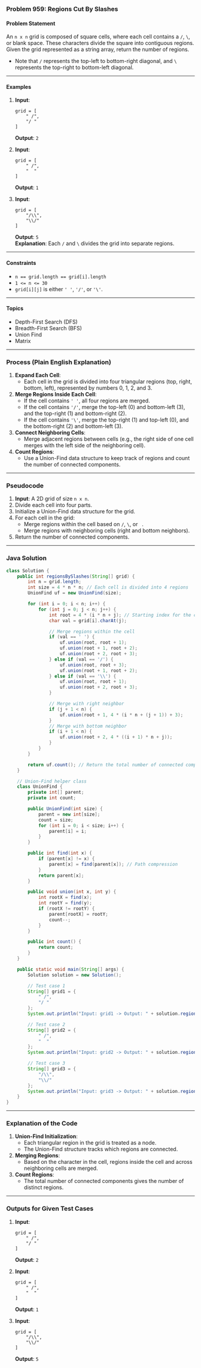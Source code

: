 ### Problem 959: Regions Cut By Slashes

#### Problem Statement
An `n x n` grid is composed of square cells, where each cell contains a `/`, `\`, or blank space. These characters divide the square into contiguous regions. Given the grid represented as a string array, return the number of regions.

- Note that `/` represents the top-left to bottom-right diagonal, and `\` represents the top-right to bottom-left diagonal.

---

#### Examples

1. **Input**:
   ```
   grid = [
       " /",
       "/ "
   ]
   ```
   **Output**: `2`

2. **Input**:
   ```
   grid = [
       " /",
       "  "
   ]
   ```
   **Output**: `1`

3. **Input**:
   ```
   grid = [
       "/\\",
       "\\/"
   ]
   ```
   **Output**: `5`  
   **Explanation**: Each `/` and `\` divides the grid into separate regions.

---

#### Constraints
- `n == grid.length == grid[i].length`
- `1 <= n <= 30`
- `grid[i][j]` is either `' '`, `'/'`, or `'\'`.

---

#### Topics
- Depth-First Search (DFS)
- Breadth-First Search (BFS)
- Union Find
- Matrix

---

### Process (Plain English Explanation)

1. **Expand Each Cell**:
   - Each cell in the grid is divided into four triangular regions (top, right, bottom, left), represented by numbers 0, 1, 2, and 3.
2. **Merge Regions Inside Each Cell**:
   - If the cell contains `' '`, all four regions are merged.
   - If the cell contains `'/'`, merge the top-left (0) and bottom-left (3), and the top-right (1) and bottom-right (2).
   - If the cell contains `'\'`, merge the top-right (1) and top-left (0), and the bottom-right (2) and bottom-left (3).
3. **Connect Neighboring Cells**:
   - Merge adjacent regions between cells (e.g., the right side of one cell merges with the left side of the neighboring cell).
4. **Count Regions**:
   - Use a Union-Find data structure to keep track of regions and count the number of connected components.

---

### Pseudocode

1. **Input**: A 2D grid of size `n x n`.
2. Divide each cell into four parts.
3. Initialize a Union-Find data structure for the grid.
4. For each cell in the grid:
   - Merge regions within the cell based on `/`, `\`, or ` `.
   - Merge regions with neighboring cells (right and bottom neighbors).
5. Return the number of connected components.

---

### Java Solution

```java
class Solution {
    public int regionsBySlashes(String[] grid) {
        int n = grid.length;
        int size = 4 * n * n; // Each cell is divided into 4 regions
        UnionFind uf = new UnionFind(size);

        for (int i = 0; i < n; i++) {
            for (int j = 0; j < n; j++) {
                int root = 4 * (i * n + j); // Starting index for the current cell
                char val = grid[i].charAt(j);

                // Merge regions within the cell
                if (val == ' ') {
                    uf.union(root, root + 1);
                    uf.union(root + 1, root + 2);
                    uf.union(root + 2, root + 3);
                } else if (val == '/') {
                    uf.union(root, root + 3);
                    uf.union(root + 1, root + 2);
                } else if (val == '\\') {
                    uf.union(root, root + 1);
                    uf.union(root + 2, root + 3);
                }

                // Merge with right neighbor
                if (j + 1 < n) {
                    uf.union(root + 1, 4 * (i * n + (j + 1)) + 3);
                }
                // Merge with bottom neighbor
                if (i + 1 < n) {
                    uf.union(root + 2, 4 * ((i + 1) * n + j));
                }
            }
        }

        return uf.count(); // Return the total number of connected components
    }

    // Union-Find helper class
    class UnionFind {
        private int[] parent;
        private int count;

        public UnionFind(int size) {
            parent = new int[size];
            count = size;
            for (int i = 0; i < size; i++) {
                parent[i] = i;
            }
        }

        public int find(int x) {
            if (parent[x] != x) {
                parent[x] = find(parent[x]); // Path compression
            }
            return parent[x];
        }

        public void union(int x, int y) {
            int rootX = find(x);
            int rootY = find(y);
            if (rootX != rootY) {
                parent[rootX] = rootY;
                count--;
            }
        }

        public int count() {
            return count;
        }
    }

    public static void main(String[] args) {
        Solution solution = new Solution();

        // Test case 1
        String[] grid1 = {
            " /",
            "/ "
        };
        System.out.println("Input: grid1 -> Output: " + solution.regionsBySlashes(grid1)); // Expected: 2

        // Test case 2
        String[] grid2 = {
            " /",
            "  "
        };
        System.out.println("Input: grid2 -> Output: " + solution.regionsBySlashes(grid2)); // Expected: 1

        // Test case 3
        String[] grid3 = {
            "/\\",
            "\\/"
        };
        System.out.println("Input: grid3 -> Output: " + solution.regionsBySlashes(grid3)); // Expected: 5
    }
}
```

---

### Explanation of the Code

1. **Union-Find Initialization**:
   - Each triangular region in the grid is treated as a node.
   - The Union-Find structure tracks which regions are connected.
2. **Merging Regions**:
   - Based on the character in the cell, regions inside the cell and across neighboring cells are merged.
3. **Count Regions**:
   - The total number of connected components gives the number of distinct regions.

---

### Outputs for Given Test Cases

1. **Input**:
   ```
   grid = [
       " /",
       "/ "
   ]
   ```
   **Output**: `2`

2. **Input**:
   ```
   grid = [
       " /",
       "  "
   ]
   ```
   **Output**: `1`

3. **Input**:
   ```
   grid = [
       "/\\",
       "\\/"
   ]
   ```
   **Output**: `5`